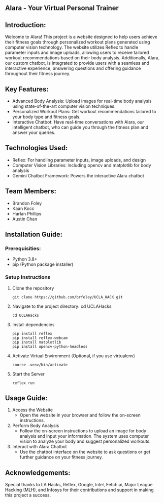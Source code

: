## Alara - Your Virtual Personal Trainer

## Introduction:
Welcome to Alara! This project is a website designed to help users achieve their fitness goals through personalized workout plans generated using computer vision technology. The website utilizes Reflex to handle parameter inputs and image uploads, allowing users to receive tailored workout recommendations based on their body analysis. Additionally, Alara, our custom chatbot, is integrated to provide users with a seamless and interactive experience, answering questions and offering guidance throughout their fitness journey.

## Key Features:
- Advanced Body Analysis: Upload images for real-time body analysis using state-of-the-art computer vision techniques.
- Personalized Workout Plans: Get workout recommendations tailored to your body type and fitness goals.
- Interactive Chatbot: Have real-time conversations with Alara, our intelligent chatbot, who can guide you through the fitness plan and answer your queries.

## Technologies Used:
- Reflex: For handling parameter inputs, image uploads, and design
- Computer Vision Libraries: Including opencv and matplotlib for body analysis
- Gemini Chatbot Framework: Powers the interactive Alara chatbot

## Team Members:
- Brandon Foley
- Kaan Kocc
- Harlan Phillips
- Austin Chan

## Installation Guide:
### Prerequisities:
- Python 3.8+
- pip (Python package installer)
### Setup Instructions
1. Clone the repository
   ```
   git clone https://github.com/brfoley/UCLA_HACK.git
   ```
3. Navigate to the project directory: cd UCLAHacks
   ```
   cd UCLAHacks
   ```
3. Install dependencies
   ```
   pip install reflex
   pip install reflex-webcam
   pip install matplotlib
   pip install opencv-python-headless
   ```
5. Activate Virtual Environment (Optional, if you use virtualenv)
   ```
   source .venv/bin/activate
   ```
7. Start the Server
   ```
   reflex run
   ```
## Usage Guide:
1. Access the Website
   - Open the website in your browser and follow the on-screen instructions.
2. Perform Body Analysis
   - Follow the on-screen instructions to upload an image for body analysis and input your information. The system uses computer vision to analyze your body and suggest personalized workouts. 
3. Interact with Alara Chatbot
   - Use the chatbot interface on the website to ask questions or get further guidance on your fitness journey.

## Acknowledgements:
Special thanks to LA Hacks, Reflex, Google, Intel, Fetch.ai, Major League Hacking (MLH), and Infosys for their contributions and support in making this project a success.
